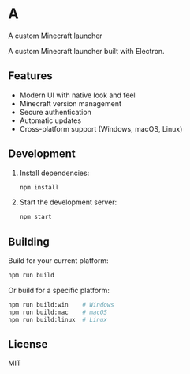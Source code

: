 # A

A custom Minecraft launcher

A custom Minecraft launcher built with Electron.

## Features

- Modern UI with native look and feel
- Minecraft version management
- Secure authentication
- Automatic updates
- Cross-platform support (Windows, macOS, Linux)

## Development

1. Install dependencies:
   ```bash
   npm install
   ```

2. Start the development server:
   ```bash
   npm start
   ```

## Building

Build for your current platform:
```bash
npm run build
```

Or build for a specific platform:
```bash
npm run build:win    # Windows
npm run build:mac    # macOS
npm run build:linux  # Linux
```

## License

MIT